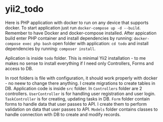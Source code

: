 # yii2_todo

Here is PHP application with docker to run on any device that supports docker.
To start application just run `docker-compose up -d --build`. Remember to have Docker and docker-compose installed.
After appication build enter PHP container and install dependencies by running: `docker-compose exec php bash` open folder with application: `cd todo` and install dependencies by running: `composer install`.

Aplication is inside `todo` folder. This is minimal Yii2 installation - to me makes no sense to install everything if I need only Controllers, Forms and access to DB.

In root folders is file with configuration, it should work properly with docker - no neew to change there anything. I create migrations to create tables in DB. Application code is inside `src` folder. In `Controllers` folder are 2 controllers. `UserController` is for handling user registration and user login. `TaskController` is for creating, updating tasks in DB.
`Form` folder contain forms to handle data that user passes to API. I create them to perform validation on data that user passes to API. `Models` folder contains classes to handle connection with DB to create and modify records.
